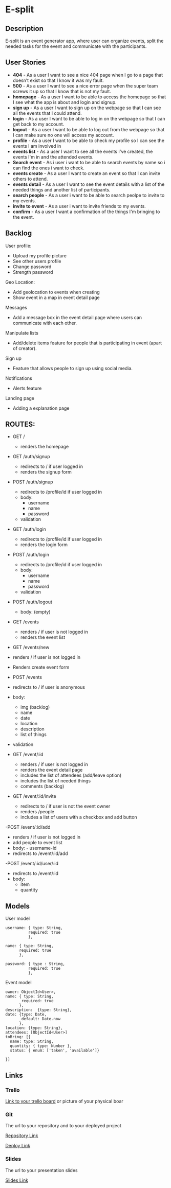 # E-split

## Description

E-split is an event generator app, where user can organize events, split the needed tasks for the event and communicate with the participants.
 
## User Stories

- **404** - As a user I want to see a nice 404 page when I go to a page that doesn’t exist so that I know it was my fault.
- **500** - As a user I want to see a nice error page when the super team screws it up so that I know that is not my fault.
- **homepage** - As a user I want to be able to access the homepage so that I see what the app is about and login and signup.
- **sign up** - As a user I want to sign up on the webpage so that I can see all the events that I could attend.
- **login** - As a user I want to be able to log in on the webpage so that I can get back to my account.
- **logout** - As a user I want to be able to log out from the webpage so that I can make sure no one will access my account.
- **profile** - As a user I want to be able to check my profile so I can see the events I am involved in
- **events list** - As a user I want to see all the events I've created, the events I'm in and the attended events.
- **Search event** - As i user i want to be able to search events by name so i can find the ones i want to check.
- **events create** - As a user I want to create an event so that I can invite others to attend.
- **events detail** - As a user I want to see the event details with a list of the needed things and another list of participants.
- **search people** - As a user i want to be able to search peolpe to invite to my events.
- **invite to event** - As a user i want to invite friends to my events.
- **confirm** - As a user I want a confirmation of the things I'm bringing to the event.

## Backlog

User profile:
- Upload my profile picture
- See other users profile
- Change password
- Strength password

Geo Location:
- Add geolocation to events when creating
- Show event in a map in event detail page

 Messages
- Add a message box in the event detail page where users can communicate with each other.

 Manipulate lists
- Add/delete items feature for people that is participating in event (apart of creator).

Sign up
- Feature that allows people to sign up using social media.

Notifications
- Alerts feature

Landing page
- Adding a explanation page

## ROUTES:

- GET / 
  - renders the homepage
- GET /auth/signup
  - redirects to / if user logged in
  - renders the signup form
- POST /auth/signup
  - redirects to /profile/id if user logged in
  - body:
    - username
    - name
    - password
   - validation
- GET /auth/login
  - redirects to /profile/id if user logged in
  - renders the login form
- POST /auth/login
  - redirects to /profile/id if user logged in
  - body:
    - username
    - name
    - password
   - validation
- POST /auth/logout
  - body: (empty)

- GET /events
  - renders / if user is not logged in
  - renders the event list
  
 - GET /events/new
  - renders / if user is not logged in
  - Renders create event form
  
 - POST /events
  - redirects to / if user is anonymous
  - body: 
    - img (backlog)
    - name
    - date
    - location 
    - description
    - list of things
  - validation  
- GET /event/:id
  - renders / if user is not logged in
  - renders the event detail page
  - includes the list of attendees (add/leave option)
  - includes the list of needed things
  - comments (backlog)
  
- GET /event/:id/invite
  - redirects to / if user is not the event owner
  - renders /people 
  - includes a list of users with a checkbox and add button
  
 -POST /event/:id/add
  - renders / if user is not logged in
  - add people to event list
   - body:
    - username-id
  - redirects to /event/:id/add
  
  -POST /event/:id/user/:id
  - redirects to /event/:id
  - body:
    - item
    - quantity


## Models

User model
 
```
username: { type: String,
          required: true
          },
          
name: { type: String,
      required: true
      },
          
password: { type : String,
          required: true
          },
```

Event model

```
owner: ObjectId<User>,
name: { type: String,
       required: true
      },
description:  {type: String},
date: {type: Date,
       default: Date.now
      },
location: {type: String},
attendees: [ObjectId<User>]
toBring: [{
  name: type: String,
  quantity: { type: Number },
  status: { enum: ['taken', 'available']}
  
}]
``` 

## Links

### Trello

[Link to your trello board](https://trello.com) or picture of your physical boar

### Git

The url to your repository and to your deployed project

[Repository Link](http://github.com)

[Deploy Link](http://heroku.com)

### Slides

The url to your presentation slides

[Slides Link](http://slides.com)
